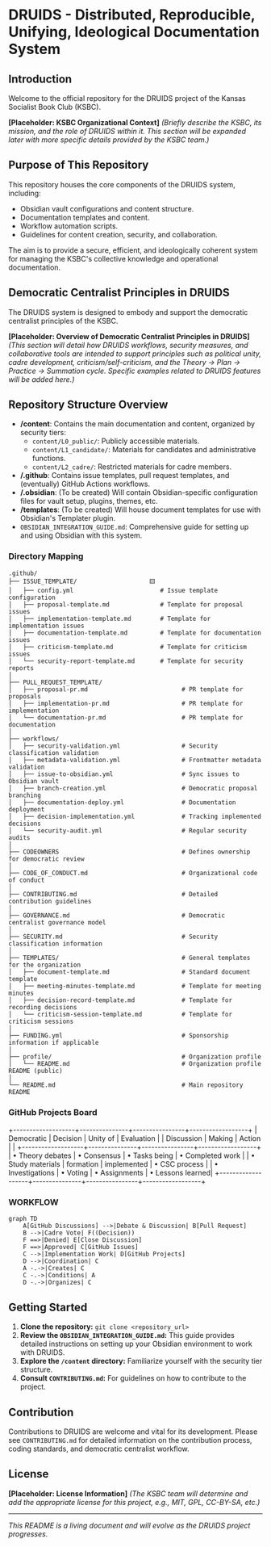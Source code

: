 # DRUIDS - Distributed, Reproducible, Unifying, Ideological Documentation System

## Introduction

Welcome to the official repository for the DRUIDS project of the Kansas Socialist Book Club (KSBC).

**[Placeholder: KSBC Organizational Context]**
*(Briefly describe the KSBC, its mission, and the role of DRUIDS within it. This section will be expanded later with more specific details provided by the KSBC team.)*

## Purpose of This Repository

This repository houses the core components of the DRUIDS system, including:
- Obsidian vault configurations and content structure.
- Documentation templates and content.
- Workflow automation scripts.
- Guidelines for content creation, security, and collaboration.

The aim is to provide a secure, efficient, and ideologically coherent system for managing the KSBC's collective knowledge and operational documentation.

## Democratic Centralist Principles in DRUIDS

The DRUIDS system is designed to embody and support the democratic centralist principles of the KSBC.

**[Placeholder: Overview of Democratic Centralist Principles in DRUIDS]**
*(This section will detail how DRUIDS workflows, security measures, and collaborative tools are intended to support principles such as political unity, cadre development, criticism/self-criticism, and the Theory -> Plan -> Practice -> Summation cycle. Specific examples related to DRUIDS features will be added here.)*

## Repository Structure Overview

- **/content**: Contains the main documentation and content, organized by security tiers:
    - `content/L0_public/`: Publicly accessible materials.
    - `content/L1_candidate/`: Materials for candidates and administrative functions.
    - `content/L2_cadre/`: Restricted materials for cadre members.
- **/.github**: Contains issue templates, pull request templates, and (eventually) GitHub Actions workflows.
- **/.obsidian**: (To be created) Will contain Obsidian-specific configuration files for vault setup, plugins, themes, etc.
- **/templates**: (To be created) Will house document templates for use with Obsidian's Templater plugin.
- `OBSIDIAN_INTEGRATION_GUIDE.md`: Comprehensive guide for setting up and using Obsidian with this system.

### Directory Mapping

```text
.github/
├── ISSUE_TEMPLATE/                    🟨
│   ├── config.yml                        # Issue template configuration
│   ├── proposal-template.md              # Template for proposal issues
│   ├── implementation-template.md        # Template for implementation issues
│   ├── documentation-template.md         # Template for documentation issues
│   ├── criticism-template.md             # Template for criticism issues
│   └── security-report-template.md       # Template for security reports
│
├── PULL_REQUEST_TEMPLATE/
│   ├── proposal-pr.md                          # PR template for proposals
│   ├── implementation-pr.md                    # PR template for implementation
│   └── documentation-pr.md                     # PR template for documentation
│
├── workflows/
│   ├── security-validation.yml                 # Security classification validation
│   ├── metadata-validation.yml                 # Frontmatter metadata validation
│   ├── issue-to-obsidian.yml                   # Sync issues to Obsidian vault
│   ├── branch-creation.yml                     # Democratic proposal branching
│   ├── documentation-deploy.yml                # Documentation deployment
│   ├── decision-implementation.yml             # Tracking implemented decisions
│   └── security-audit.yml                      # Regular security audits
│
├── CODEOWNERS                                  # Defines ownership for democratic review
│
├── CODE_OF_CONDUCT.md                          # Organizational code of conduct
│
├── CONTRIBUTING.md                             # Detailed contribution guidelines
│
├── GOVERNANCE.md                               # Democratic centralist governance model
│
├── SECURITY.md                                 # Security classification information
│
├── TEMPLATES/                                  # General templates for the organization
│   ├── document-template.md                    # Standard document template
│   ├── meeting-minutes-template.md             # Template for meeting minutes
│   ├── decision-record-template.md             # Template for recording decisions
│   └── criticism-session-template.md           # Template for criticism sessions
│
├── FUNDING.yml                                 # Sponsorship information if applicable
│
├── profile/                                    # Organization profile
│   └── README.md                               # Organization profile README (public)
│
└── README.md                                   # Main repository README
```

### GitHub Projects Board

+-------------------+---------------+----------------+------------------+
| Democratic        | Decision      | Unity of       | Evaluation       |
| Discussion        | Making        | Action         |                  |
+-------------------+---------------+----------------+------------------+
| • Theory debates  | • Consensus   | • Tasks being  | • Completed work |
| • Study materials | formation     | implemented    | • CSC process    |
| • Investigations  | • Voting      | • Assignments  | • Lessons learned|
+-------------------+---------------+----------------+------------------+

### WORKFLOW

```mermaid
graph TD
    A[GitHub Discussions] -->|Debate & Discussion| B[Pull Request]
    B -->|Cadre Vote| F((Decision))
    F ==>|Denied| E[Close Discussion]
    F ==>|Approved| C[GitHub Issues]
    C -->|Implementation Work| D[GitHub Projects]
    D -->|Coordination| C
    A -.->|Creates| C
    C -.->|Conditions| A
    D -.->|Organizes| C
```

## Getting Started

1.  **Clone the repository:** `git clone <repository_url>`
2.  **Review the `OBSIDIAN_INTEGRATION_GUIDE.md`:** This guide provides detailed instructions on setting up your Obsidian environment to work with DRUIDS.
3.  **Explore the `/content` directory:** Familiarize yourself with the security tier structure.
4.  **Consult `CONTRIBUTING.md`:** For guidelines on how to contribute to the project.

## Contribution

Contributions to DRUIDS are welcome and vital for its development. Please see `CONTRIBUTING.md` for detailed information on the contribution process, coding standards, and democratic centralist workflow.

## License

**[Placeholder: License Information]**
*(The KSBC team will determine and add the appropriate license for this project, e.g., MIT, GPL, CC-BY-SA, etc.)*

---

*This README is a living document and will evolve as the DRUIDS project progresses.*